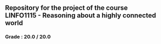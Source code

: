 ## Repository for the project of the course LINFO1115 - Reasoning about a highly connected world
### Grade : 20.0 / 20.0
